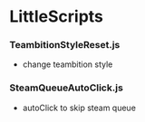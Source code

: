 # LittleScripts

### TeambitionStyleReset.js
- change teambition style

### SteamQueueAutoClick.js
- autoClick to skip steam queue
